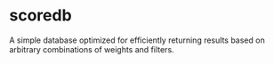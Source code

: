 # scoredb
A simple database optimized for efficiently returning results based on arbitrary combinations of weights and filters.
